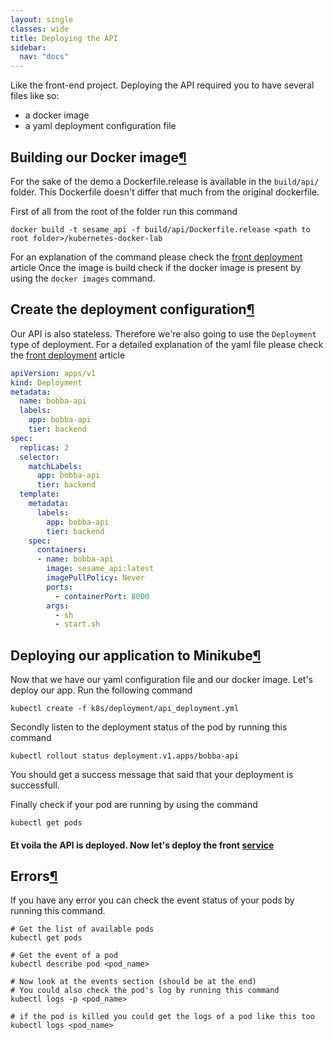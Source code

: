 ```yaml
---
layout: single
classes: wide
title: Deploying the API 
sidebar:
  nav: "docs"
---
```


Like the front-end project. Deploying the API required you to have several files like so:

- a docker image
- a yaml deployment configuration file

## Building our Docker image[¶](#building-our-docker-image)

For the sake of the demo a Dockerfile.release is available in the ```build/api/``` folder. This Dockerfile doesn't differ that much from the original dockerfile.

First of all from the root of the folder run this command

```shell
docker build -t sesame_api -f build/api/Dockerfile.release <path to root folder>/kubernetes-docker-lab
```

For an explanation of the command please check the [front deployment](front.md) article
Once the image is build check if the docker image is present by using the ```docker images``` command.

## Create the deployment configuration[¶](#create-the-deployment-configuration)

Our API is also stateless. Therefore we're also going to use the ```Deployment``` type of deployment.
For a detailed explanation of the yaml file please check the [front deployment](front.md) article

```yaml
apiVersion: apps/v1
kind: Deployment
metadata:
  name: bobba-api
  labels:
    app: bobba-api
    tier: backend
spec:
  replicas: 2
  selector:
    matchLabels:
      app: bobba-api
      tier: backend
  template:
    metadata:
      labels:
        app: bobba-api
        tier: backend
    spec:
      containers:
      - name: bobba-api
        image: sesame_api:latest
        imagePullPolicy: Never
        ports:
          - containerPort: 8000
        args:
          - sh
          - start.sh
```

## Deploying our application to Minikube[¶](#deploying-our-application-to-minikube)

Now that we have our yaml configuration file and our docker image. 
Let's deploy our app. Run the following command

```shell
kubectl create -f k8s/deployment/api_deployment.yml
```

Secondly listen to the deployment status of the pod by running this command

```shell
kubectl rollout status deployment.v1.apps/bobba-api
```

You should get a success message that said that your deployment is successfull. 

Finally check if your pod are running by using the command

```shell
kubectl get pods
```

#### Et voila the API is deployed. Now let's deploy the front [service](service_front.md)

## Errors[¶](#errors)

If you have any error you can check the event status of your pods by running this command.

```shell
# Get the list of available pods
kubectl get pods

# Get the event of a pod
kubectl describe pod <pod_name>

# Now look at the events section (should be at the end)
# You could also check the pod's log by running this command
kubectl logs -p <pod_name>

# if the pod is killed you could get the logs of a pod like this too
kubectl logs <pod_name>
```